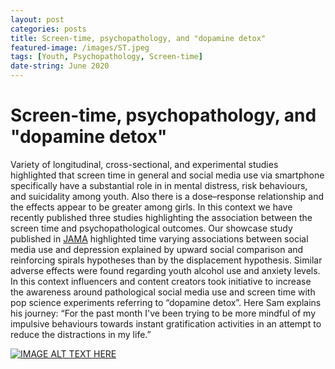 ```yaml
---
layout: post
categories: posts
title: Screen-time, psychopathology, and "dopamine detox" 
featured-image: /images/ST.jpeg  
tags: [Youth, Psychopathology, Screen-time]
date-string: June 2020
---
```


# Screen-time, psychopathology, and "dopamine detox" 
Variety of  longitudinal, cross-sectional, and experimental  studies highlighted that screen time in general and social media use via smartphone specifically have a substantial role in in mental distress, risk behaviours, and suicidality among youth. Also there is a dose–response relationship and the effects appear to be greater among girls. In this context we have recently published three studies highlighting the association between the screen time and psychopathological outcomes.  Our showcase study published in <a href="https://journals.sagepub.com/doi/abs/10.1177/0706743719885486">JAMA</a>
highlighted time varying associations between social media use and depression explained by upward social comparison and reinforcing spirals hypotheses than by the displacement hypothesis. Similar adverse effects were found regarding youth alcohol use and anxiety levels. In this context influencers and content creators took initiative to increase the awareness around pathological social media use and screen time with pop science experiments referring to “dopamine detox”.  Here Sam explains his journey: “For the past month I've been trying to be more mindful of my impulsive behaviours towards instant gratification activities in an attempt to reduce the distractions in my life.”


[![IMAGE ALT TEXT HERE](https://img.youtube.com/vi/E7IQd1PU6AA/0.jpg)](https://www.youtube.com/watch?v=E7IQd1PU6AA)

  
